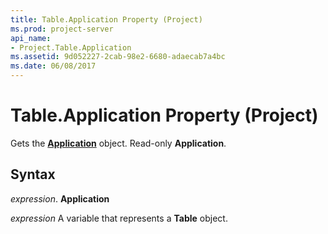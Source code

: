 ```yaml
---
title: Table.Application Property (Project)
ms.prod: project-server
api_name:
- Project.Table.Application
ms.assetid: 9d052227-2cab-98e2-6680-adaecab7a4bc
ms.date: 06/08/2017
---
```



# Table.Application Property (Project)

Gets the  **[Application](Project.Application.md)** object. Read-only **Application**.


## Syntax

 _expression_. **Application**

 _expression_ A variable that represents a **Table** object.


